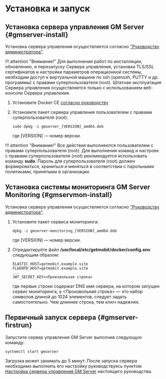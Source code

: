 # Установка и запуск

## Установка сервера управления GM Server {#gmserver-install}

Установка сервера управления осуществляется согласно ["Руководству администратора"](https://lk.getmobit.ru/cabinet-user/download-doc/49).

!!! attention "Внимание!"
    Для выполнения работ по инсталляции, обновлению, и перезапуску Сервера управления, установки TLS/SSL сертификатов и настройки параметров операционной системы, необходим доступ к виртуальной машине по ssh (openssh, PUTTY и др. программы) с правами суперпользователя (root). Штатная эксплуатация Сервера управления осуществляется только с использованием веб-консоли Сервера управления.

1. Установите Docker CE [согласно руководству](https://docs.docker.com/install/linux/docker-ce/ubuntu/)

1. Установите пакет сервера управления пользователем с правами суперпользователя (root): 

    ```console
    sudo dpkg -i gmserver_[VERSION]_amd64.deb
    ```
    где [VERSION] — номер версии.

!!! attention "Внимание!"
    Все действия выполняются пользователем с правами суперпользователя (root).
    Для выполнения команд и настроек с правами суперпользователя (root) рекомендуется использовать команду **sudo**.
    Пароль для суперпользователя (root) должен формироваться, храниться и меняться в соответствии с парольными политиками, принятыми в организации.

## Установка системы мониторинга GM Server Monitoring {#gmservmon-install}

Установка сервера управления осуществляется согласно ["Руководству администратора"](https://lk.getmobit.ru/cabinet-user/download-doc/49).

1. Установите пакет сервиса мониторинга:

    ```console    
    dpkg -i gmserver-monitoring_[VERSION]_amd64.deb
    ```
    где [VERSION] — номер версии.

1. Отредактируйте файл **/usr/local/etc/getmobit/docker/config.env** следующим образом:

    ```console
    ELASTIC_HOST=getmobit.example.site
    FLUENTD_HOST=getmobit.example.site
    ...
    JWT_SECRET_KEY=<Произвольная строка>
    ```
    где первые строки содержат DNS имя сервера, на котором запущен сервис мониторинга, а <Произвольная строка> — это набор символов длиной до 1024 элементов, следует задать самостоятельно. Чем длиннее строка, тем ключ надежнее.

## Первичный запуск сервера {#gmserver-firstrun}

Запустите сервер управления GM Server выполнив следующую команду:

```console
systemctl start gmserver
```

Загрузка может занимать до 5 минут. После запуска сервера необходимо выполнить его настройку руководствуясь пунктом [Настройка сервера управления GM Server](./gm_setup) настоящего руководства.
